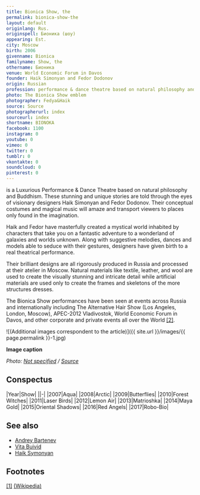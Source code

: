 ```yaml
---
title: Bionica Show, the
permalink: bionica-show-the
layout: default
originlang: Rus.
originspell: Бионика (шоу)
appearing: Est.
city: Moscow
birth: 2006
givenname: Bionica
familyname: Show, the
othername: Бионика
venue: World Economic Forum in Davos
founder: Haik Simonyan and Fedor Dodonov
origin: Russian
profession: performance & dance theatre based on natural philosophy and Buddhism, founded by Haik Simonyan and Fedor Dodonov
photo: The Bionica Show emblem
photographer: Fedya&Haik
source: Source
photographerurl: index
sourceurl: index
shortname: BIONOKA
facebook: 1100
instagram: 0
youtube: 0
vimeo: 0
twitter: 0
tumblr: 0
vkontakte: 0
soundcloud: 0
pinterest: 0
---
```


is a Luxurious Performance & Dance Theatre based on natural philosophy and Buddhism. These stunning and unique stories are told through the eyes of visionary designers Haik Simonyan and Fedor Dodonov. Their conceptual costumes and magical music will amaze and transport viewers to places only found in the imagination.

Haik and Fedor have masterfully created a mystical world inhabited by characters that take you on a fantastic adventure to a wonderland of galaxies and worlds unknown. Along with suggestive melodies, dances and models able to seduce with their gestures, designers have given birth to a real theatrical performance.

Their brilliant designs are all rigorously produced in Russia and processed at their atelier in Moscow. Natural materials like textile, leather, and wool are used to create the visually stunning and intricate detail while artificial materials are used only to create the frames and skeletons of the more structures dresses.

The Bionica Show performances have been seen at events across Russia and internationally including The Alternative Hair Show (Los Angeles, London, Moscow), APEC-2012 Vladivostok, World Economic Forum in Davos, and other corporate and private events all over the World <span id="a2">[\[2\]](#f2)</span>.

![(Additional images correspondent to the article)]({{ site.url }}/images/{{ page.permalink }}-1.jpg)

**Image caption**

*Photo: [Not specified](index) / [Source](index)*

## Сonspectus

|Year|Show|
||-|
|2007|Aqua|
|2008|Arctic|
|2009|Butterflies|
|2010|Forest Witches|
|2011|Laser Birds|
|2012|Lemon Air|
|2013|Matrioshka|
|2014|Maya Gold|
|2015|Oriental Shadows|
|2016|Red Angels|
|2017|Robo-Bio|

## See also

+ [Andrey Bartenev](bartenev-andrey)
+ [Vita Buivid](buivid-vita)
+ [Haik Symonyan ](haik-simonyan)

## Footnotes

[[1]](#a1) <span id="f1"></span> [(Wikipedia)](index)
